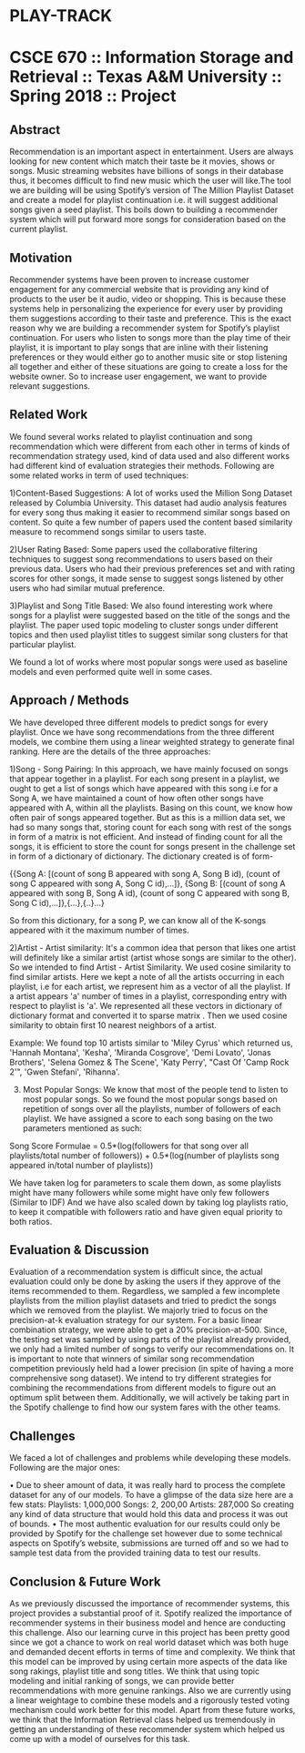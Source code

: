 # PLAY-TRACK
# CSCE 670 :: Information Storage and Retrieval :: Texas A&M University :: Spring 2018 :: Project

## Abstract

Recommendation is an important aspect in entertainment. Users are always looking for new content which match their taste be it movies, shows or songs. Music streaming websites have billions of songs in their database thus, it becomes difficult to find new music which the user will like.The tool we are building will be using Spotify’s version of The Million Playlist Dataset and create a model for playlist continuation i.e. it will suggest additional songs given a seed playlist. This boils down to building a recommender system which will put forward more songs for consideration based on the current playlist.

## Motivation

Recommender systems have been proven to increase customer engagement for any commercial website that is providing any kind of products to the user be it audio, video or shopping. This is because these systems help in personalizing the experience for every user by providing
them suggestions according to their taste and preference. This is the exact reason why we are building a recommender system for Spotify’s playlist continuation. For users who listen to songs more than the play time of their playlist, it is important to play songs that are inline with their listening preferences or they would either go to another music site or stop listening all together and either of these situations are going to create a loss for the website owner. So to increase user engagement, we want to provide relevant suggestions.

## Related Work

We found several works related to playlist continuation and song recommendation which were different from each other in terms of kinds of recommendation strategy used, kind of data used and also different works had different kind of evaluation strategies their methods. Following are some related works in term of used techniques:

1)Content-Based Suggestions: A lot of works used the Million Song Dataset released by Columbia University. This dataset had audio analysis features for every song thus making it easier to recommend similar songs based on content. So quite a few number of papers used the content based similarity measure to recommend songs similar to users taste.

2)User Rating Based: Some papers used the collaborative filtering techniques to suggest song recommendations to users based on their previous data. Users who had their previous preferences set and with rating scores for other songs, it made sense to suggest songs listened by other users who had similar mutual preference.

3)Playlist and Song Title Based: We also found interesting work where songs for a playlist were suggested based on the title of the songs and the playlist. The paper used topic modeling to cluster songs under different topics and then used playlist titles to suggest similar song clusters for that particular playlist.

We found a lot of works where most popular songs were used as baseline models and even performed quite well in some cases.

## Approach / Methods

We have developed three different models to predict songs for every playlist. Once we have song recommendations from the
three different models, we combine them using a linear weighted strategy to generate final ranking. Here are the details
of the three approaches:

1)Song - Song Pairing: In this approach, we have mainly focused on songs that appear together in a playlist. For each song present in a playlist, we ought to get a list of songs which have appeared with this song i.e for a Song A, we have maintained a count of how often other songs have appeared with A, within all the playlists. Basing on this count, we know how often pair of songs appeared together. But as this is a million data set, we had so many songs that, storing count for each song with rest of the songs in form of a matrix is not efficient. And instead of finding count for all the songs, it is efficient to store the count for songs present in the challenge set in form of a dictionary of dictionary. The dictionary created is of form-

{{Song A: [(count of song B appeared with song A, Song B id), (count of song C appeared with song A, Song C id),...]}, {Song B: [(count of song A appeared with song B, Song A id), (count of song C appeared with song B, Song C id),...]},{...},{..}...}

So from this dictionary, for a song P, we can know all of the K-songs appeared with it the maximum number of times.

2)Artist - Artist similarity: It's a common idea that person that likes one artist will definitely like a similar artist (artist
whose songs are similar to the other). So we intended to find Artist - Artist Similarity. We used cosine similarity to find similar artists. Here we kept a note of all the artists occurring in each playlist, i.e for each artist, we represent him as a vector of all the playlist. If a artist appears 'a' number of times in a playlist, corresponding entry with respect to playlist is 'a'. We represented all these vectors in dictionary of dictionary format and converted it to sparse matrix . Then we used cosine similarity to obtain first 10
nearest neighbors of a artist.

Example: We found top 10 artists similar to 'Miley Cyrus' which returned us, 'Hannah Montana', 'Kesha', 'Miranda Cosgrove', 'Demi Lovato', 'Jonas Brothers', 'Selena Gomez & The Scene', 'Katy Perry', "Cast Of 'Camp Rock 2'", 'Gwen Stefani', 'Rihanna'.

3) Most Popular Songs: We know that most of the people tend to listen to most popular songs. So we found the most popular songs based on repetition of songs over all the playlists, number of followers of each playlist. We have assigned a score to each song basing on the two parameters mentioned as such:

Song Score Formulae = 0.5*(log(followers for that song over all playlists/total number of followers)) +
0.5*(log(number of playlists song appeared in/total number of playlists))

We have taken log for parameters to scale them down, as some playlists might have many followers while some might have only few followers (Similar to IDF) And we have also scaled down by taking log playlists ratio, to keep it compatible with followers ratio and have given equal priority to both ratios.

## Evaluation & Discussion

Evaluation of a recommendation system is difficult since, the actual evaluation could only be done by asking the users if they approve of the items recommended to them. Regardless, we sampled a few incomplete playlists from the million playlist datasets and tried to predict the songs which we removed from the playlist.
We majorly tried to focus on the precision-at-k evaluation strategy for our system. For a basic linear combination strategy, we were able to get a 20% precision-at-500. 
Since, the testing set was sampled by using parts of the playlist already provided, we only had a limited number of songs to verify our recommendations on. It is important to note that winners of similar song recommendation competition previously held had a lower precision (in spite of having a more comprehensive song dataset).
We intend to try different strategies for combining the recommendations from different models to figure out an optimum split between them. Additionally, we will actively be taking part in the Spotify challenge to find how our system fares with the other teams.

## Challenges

We faced a lot of challenges and problems while developing these models. Following are the major ones:

• Due to sheer amount of data, it was really hard to process the complete dataset for any of our models. To have a glimpse of the data size here are a few stats:
Playlists: 1,000,000 Songs: 2, 200,00 Artists: 287,000 So creating any kind of data structure that would hold this data and process it was out of bounds.
• The most authentic evaluation for our results could only be provided by Spotify for the challenge set however due to some technical aspects on Spotify’s website, submissions are turned off and so we had to sample test data from the provided training data to test our results.

## Conclusion & Future Work

As we previously discussed the importance of recommender systems, this project provides a substantial proof of it. Spotify realized the importance of recommender systems in their business model and hence are conducting this challenge. Also our learning curve in this project has been pretty good since we got a chance to work on real world dataset which was both huge and demanded decent efforts in terms of time and complexity. We think that this model can be improved by using certain more aspects of the data like song rakings, playlist title and song titles. We think that using topic modeling and initial ranking of songs, we can provide better recommendations with more genuine rankings. Also we are currently using a linear weightage to combine these models and a rigorously tested voting mechanism could work better for this model. Apart from these future works, we think that the Information Retrieval class helped us tremendously in getting an understanding of these recommender system which helped us come up with a model of ourselves for this task.
